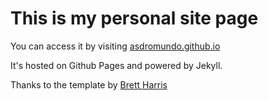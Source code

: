 # This is my personal site page

You can access it by visiting [asdromundo.github.io](https://asdromundo.github.io)

It's hosted on Github Pages and powered by Jekyll.

Thanks to the template by [Brett Harris](https://github.com/sproogen/modern-resume-theme)
